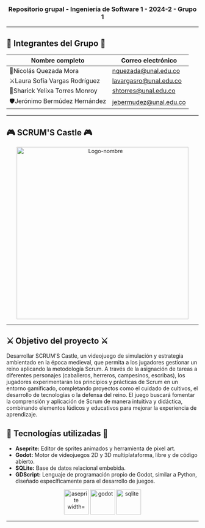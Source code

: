 <h3 align="center">Repositorio grupal - Ingeniería de Software 1 - 2024-2 - Grupo 1</h3>


---

## 👾 **Integrantes del Grupo** 👾 
| **Nombre completo**           | **Correo electrónico**         |  
|-------------------------------|--------------------------------|
| 🏰Nicolás Quezada Mora          | nquezada@unal.edu.co          |  
| ⚔️Laura Sofía Vargas Rodríguez  | lavargasro@unal.edu.co        |  
| 🏹Sharick Yelixa Torres Monroy  | shtorres@unal.edu.co          |  
| 🛡️Jerónimo Bermúdez Hernández   | jebermudez@unal.edu.co        |

---

## 🎮 **SCRUM'S Castle** 🎮
<p align="center">
<img src="https://i.postimg.cc/W31wjLpQ/xd.png" alt="Logo-nombre" width="450" /> 
</p>

---

## ⚔️ **Objetivo del proyecto** ⚔️

Desarrollar SCRUM’S Castle, un videojuego de simulación y estrategia ambientado en la época medieval, que permita a los jugadores gestionar un reino aplicando la metodología Scrum. A través de la asignación de tareas a diferentes personajes (caballeros, herreros, campesinos, escribas), los jugadores experimentarán los principios y prácticas de Scrum en un entorno gamificado, completando proyectos como el cuidado de cultivos, el desarrollo de tecnologías o la defensa del reino. El juego buscará fomentar la comprensión y aplicación de Scrum de manera intuitiva y didáctica, combinando elementos lúdicos y educativos para mejorar la experiencia de aprendizaje.

## 🏰 **Tecnologías utilizadas** 🏰
- **Aseprite:** Editor de sprites animados y herramienta de pixel art.
-  **Godot:** Motor de videojuegos 2D y 3D multiplataforma, libre y de código abierto.
- **SQLite:** Base de datos relacional embebida.
- **GDScript:** Lenguaje de programación propio de Godot, similar a Python, diseñado específicamente para el desarrollo de juegos.

<p align="center">
<a href="https://www.aseprite.org/" target="_blank"><img src="https://i.postimg.cc/tRSkDTRW/aseprite.png" alt="aseprite width="65" height="65""/></a>
<a href="https://godotengine.org/" target="_blank"><img src="https://i.postimg.cc/Xqzgv21Q/godot.png" alt="godot" width="65" height="65"/></a>
<a href="https://www.sqlite.org/" target="_blank"><img src="https://i.postimg.cc/02zf4sr3/sqlite.png" alt="sqlite" width="65" height="65"/></a>
</p>
   
---


